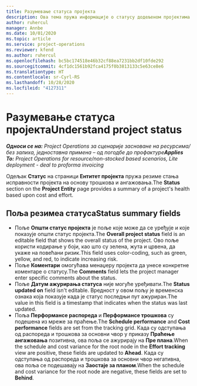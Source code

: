 ```yaml
---
title: Разумевање статуса пројекта
description: Ова тема пружа информације о статусу додељеном пројектима у услузи Dynamics 365 Project Operations.
author: ruhercul
manager: Annbe
ms.date: 10/01/2020
ms.topic: article
ms.service: project-operations
ms.reviewer: kfend
ms.author: ruhercul
ms.openlocfilehash: bc5bc174518e46b32cf88ea7231bb2df10fde292
ms.sourcegitcommit: 4cf1dc1561b92fca4175f0b3813133c5e63ce8e6
ms.translationtype: HT
ms.contentlocale: sr-Cyrl-RS
ms.lasthandoff: 10/28/2020
ms.locfileid: "4127311"
---
```

# <a name="understand-project-status"></a><span data-ttu-id="4576b-103">Разумевање статуса пројекта</span><span class="sxs-lookup"><span data-stu-id="4576b-103">Understand project status</span></span>

<span data-ttu-id="4576b-104">_**Односи се на:** Project Operations за сценарије засноване на ресурсима/без залиха, једноставна примена – од погодбе до профактуре_</span><span class="sxs-lookup"><span data-stu-id="4576b-104">_**Applies To:** Project Operations for resource/non-stocked based scenarios, Lite deployment - deal to proforma invoicing_</span></span>


<span data-ttu-id="4576b-105">Одељак **Статус** на страници **Ентитет пројекта** пружа резиме стања исправности пројекта на основу трошкова и ангажовања.</span><span class="sxs-lookup"><span data-stu-id="4576b-105">The **Status** section on the **Project Entity** page provides a summary of a project's health based upon cost and effort.</span></span>


## <a name="status-summary-fields"></a><span data-ttu-id="4576b-106">Поља резимеа статуса</span><span class="sxs-lookup"><span data-stu-id="4576b-106">Status summary fields</span></span>

- <span data-ttu-id="4576b-107">Поље **Општи статус пројекта** је поље које може да се уређује и које показује општи статус пројекта.</span><span class="sxs-lookup"><span data-stu-id="4576b-107">The **Overall project status** field is an editable field that shows the overall status of the project.</span></span> <span data-ttu-id="4576b-108">Ово поље користи кодирање у боји, као што су зелена, жута и црвена, да укаже на повећани ризик.</span><span class="sxs-lookup"><span data-stu-id="4576b-108">This field uses color-coding, such as green, yellow, and red, to indicate increasing risk.</span></span> 
- <span data-ttu-id="4576b-109">Поље **Коментари** омогућава менаџеру пројекта да унесе конкретне коментаре о статусу.</span><span class="sxs-lookup"><span data-stu-id="4576b-109">The **Comments** field lets the project manager enter specific comments about the status.</span></span> 
- <span data-ttu-id="4576b-110">Поље **Датум ажурирања статуса** није могуће уређивати.</span><span class="sxs-lookup"><span data-stu-id="4576b-110">The **Status updated on** field isn't editable.</span></span> <span data-ttu-id="4576b-111">Вредност у овом пољу је временска ознака која показује када је статус последњи пут ажуриран.</span><span class="sxs-lookup"><span data-stu-id="4576b-111">The value in this field is a timestamp that indicates when the status was last updated.</span></span>
- <span data-ttu-id="4576b-112">Поља **Перформансе распореда** и **Перформансе трошкова** су подешена из мреже за праћење.</span><span class="sxs-lookup"><span data-stu-id="4576b-112">The **Schedule performance** and **Cost performance** fields are set from the tracking grid.</span></span> <span data-ttu-id="4576b-113">Када су одступања од распореда и трошкова за основни чвор у приказу **Праћење ангажовања** позитивна, ова поља се ажурирају на **Пре плана**.</span><span class="sxs-lookup"><span data-stu-id="4576b-113">When the schedule and cost variance for the root node in the **Effort tracking** view are positive, these fields are updated to **Ahead**.</span></span> <span data-ttu-id="4576b-114">Када су одступања од распореда и трошкова за основни чвор негативна, ова поља се подешавају на **Заостаје за планом**.</span><span class="sxs-lookup"><span data-stu-id="4576b-114">When the schedule and cost variance for the root node are negative, these fields are set to **Behind**.</span></span>
